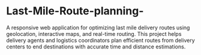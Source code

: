 # Last-Mile-Route-planning-
A responsive web application for optimizing last mile delivery routes using geolocation, interactive maps, and real-time routing. This project helps delivery agents and logistics coordinators plan efficient routes from delivery centers to end destinations with accurate time and distance estimations.
